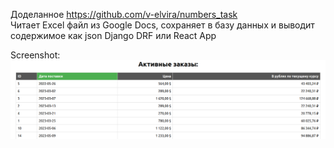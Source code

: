 Доделанное https://github.com/v-elvira/numbers_task  
Читает Excel файл из Google Docs, сохраняет в базу данных и выводит содержимое как json Django DRF или React App  <p>
Screenshot:
![sample screenshot](./sample.png)
